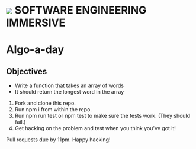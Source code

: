 


# ![](https://ga-dash.s3.amazonaws.com/production/assets/logo-9f88ae6c9c3871690e33280fcf557f33.png)  SOFTWARE ENGINEERING IMMERSIVE

# Algo-a-day

## Objectives
- Write a function that takes an array of words
- It should return the longest word in the array

1. Fork and clone this repo.
2. Run npm i from within the repo.
3. Run npm run test or npm test to make sure the tests work. (They should fail.)
4. Get hacking on the problem and test when you think you've got it!

Pull requests due by 11pm. Happy hacking!
